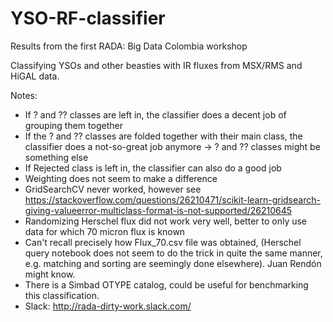 # YSO-RF-classifier
Results from the first RADA: Big Data Colombia workshop

Classifying YSOs and other beasties with IR fluxes from MSX/RMS and HiGAL data.

Notes:

- If ? and ?? classes are left in, the classifier does a decent job of grouping them together
- If the ? and ?? classes are folded together with their main class, the classifier does a not-so-great job anymore -> ? and ?? classes might be something else
- If Rejected class is left in, the classifier can also do a good job
- Weighting does not seem to make a difference
- GridSearchCV never worked, however see https://stackoverflow.com/questions/26210471/scikit-learn-gridsearch-giving-valueerror-multiclass-format-is-not-supported/26210645
- Randomizing Herschel flux did not work very well, better to only use data for which 70 micron flux is known
- Can't recall precisely how Flux_70.csv file was obtained, (Herschel query notebook does not seem to do the trick in quite the same manner, e.g. matching and sorting are seemingly done elsewhere). Juan Rendón might know.
- There is a Simbad OTYPE catalog, could be useful for benchmarking this classification.
- Slack: http://rada-dirty-work.slack.com/
